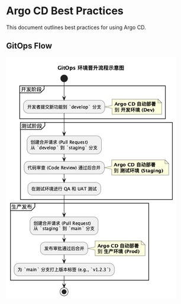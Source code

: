 # Argo CD Best Practices

This document outlines best practices for using Argo CD.

## GitOps Flow

![GitOps Flow](./gitops_flow.png)

